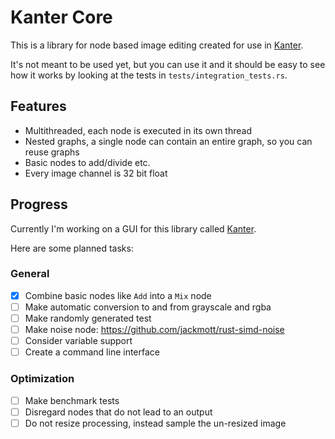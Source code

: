 # Kanter Core
This is a library for node based image editing created for use in [Kanter](https://github.com/lukors/kanter).

It's not meant to be used yet, but you can use it and it should be easy to see how it works by looking at the tests in `tests/integration_tests.rs`.

## Features
- Multithreaded, each node is executed in its own thread
- Nested graphs, a single node can contain an entire graph, so you can reuse graphs
- Basic nodes to add/divide etc.
- Every image channel is 32 bit float

## Progress
Currently I'm working on a GUI for this library called [Kanter](https://github.com/lukors/kanter).

Here are some planned tasks:

### General
- [x] Combine basic nodes like `Add` into a `Mix` node
- [ ] Make automatic conversion to and from grayscale and rgba
- [ ] Make randomly generated test
- [ ] Make noise node: https://github.com/jackmott/rust-simd-noise
- [ ] Consider variable support
- [ ] Create a command line interface

### Optimization
- [ ] Make benchmark tests
- [ ] Disregard nodes that do not lead to an output
- [ ] Do not resize processing, instead sample the un-resized image
